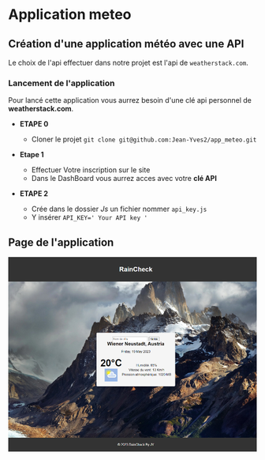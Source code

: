 # Application meteo

## Création d'une application météo avec une API

Le choix de l'api effectuer dans notre projet est l'api de `weatherstack.com`.

### Lancement de l'application

Pour lancé cette application vous aurrez besoin d'une clé api personnel de **weatherstack.com**.

- **ETAPE 0**

  - Cloner le projet `git clone git@github.com:Jean-Yves2/app_meteo.git`

- **Etape 1**

  - Effectuer Votre inscription sur le site
  - Dans le DashBoard vous aurrez acces avec votre **clé API**

- **ETAPE 2**

  - Crée dans le dossier *Js* un fichier nommer `api_key.js`
  - Y insérer `API_KEY=' Your API key '`

## Page de l'application

![Application Page](./img/preview_app/preview_page.png)

